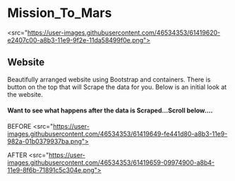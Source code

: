 # Mission_To_Mars

<src="https://user-images.githubusercontent.com/46534353/61419620-e2407c00-a8b3-11e9-9f2e-11da58499f0e.png">

## Website
Beautifully arranged website using Bootstrap and containers. There is button on the top that will Scrape the data for you.
Below is an initial look at the website.
#### Want to see what happens after the data is Scraped...Scroll below....

BEFORE
<src="https://user-images.githubusercontent.com/46534353/61419649-fe441d80-a8b3-11e9-982a-01b0379937ba.png">

AFTER
<src="https://user-images.githubusercontent.com/46534353/61419659-09974900-a8b4-11e9-8f6b-71891c5c304e.png">
